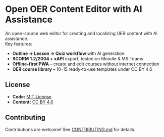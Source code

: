 # Open OER Content Editor with AI Assistance

An open-source web editor for creating and localizing OER content with AI assistance.  
Key features:
- **Outline → Lesson → Quiz workflow** with AI generation
- **SCORM 1.2/2004 + xAPI** export, tested on Moodle & MS Teams
- **Offline-first PWA** – create and edit courses without internet connection
- **OER course library** – 10–15 ready-to-use templates under CC BY 4.0

## License
- **Code:** [MIT License](./LICENSE)
- **Content:** [CC BY 4.0](./CONTENT-LICENSE.md)

## Contributing
Contributions are welcome! See [CONTRIBUTING.md](./CONTRIBUTING.md) for details.
